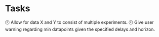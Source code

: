 # Tasks

:clock10: Allow for data X and Y to consist of multiple experiments.
:clock10: Give user warning regarding min datapoints given the specified delays and horizon.